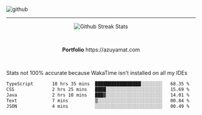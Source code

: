 ![github](https://media.discordapp.net/attachments/881363147364118528/1142610121697021952/background.png?width=1000&height=300)<br>
___
<p align="center">
  <img alt="Github Streak Stats" src="https://streak-stats.demolab.com?user=Azuyamat&theme=transparent&hide_border=true"/>
</p><br>
<p align="center">
      <strong>Portfolio</strong> https://azuyamat.com
</p><br>

Stats not 100% accurate because WakaTime isn't installed on all my IDEs
<!--START_SECTION:waka-->

```txt
TypeScript       10 hrs 35 mins  █████████████████░░░░░░░░   68.35 %
CSS              2 hrs 25 mins   ████░░░░░░░░░░░░░░░░░░░░░   15.69 %
Java             2 hrs 10 mins   ███▓░░░░░░░░░░░░░░░░░░░░░   14.01 %
Text             7 mins          ▒░░░░░░░░░░░░░░░░░░░░░░░░   00.84 %
JSON             4 mins          ░░░░░░░░░░░░░░░░░░░░░░░░░   00.49 %
```

<!--END_SECTION:waka-->
